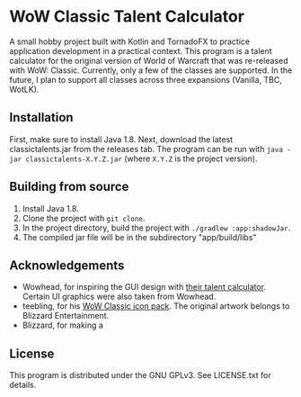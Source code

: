 # WoW Classic Talent Calculator
A small hobby project built with Kotlin and TornadoFX to practice application development in a practical context.
This program is a talent calculator for the original version of World of Warcraft that was re-released with WoW: Classic.
Currently, only a few of the classes are supported. In the future, I plan to support all classes across three expansions
(Vanilla, TBC, WotLK).
                     
## Installation
First, make sure to install Java 1.8.
Next, download the latest classictalents.jar from the releases tab. 
The program can be run with `java -jar classictalents-X.Y.Z.jar` (where `X.Y.Z` is the project version).


## Building from source
1. Install Java 1.8.
2. Clone the project with `git clone`.
3. In the project directory, build the project with `./gradlew :app:shadowJar`.
4. The compiled jar file will be in the subdirectory "app/build/libs"
                                                       
## Acknowledgements
- Wowhead, for inspiring the GUI design with [their talent calculator](https://classic.wowhead.com/talent-calc/warlock).
    Certain UI graphics were also taken from Wowhead.
- teebling, for his [WoW Classic icon pack](https://www.warcrafttavern.com/community/art-resources/icon-pack-2000-wow-vanilla-classic-icons-in-png/).
    The original artwork belongs to Blizzard Entertainment.
- Blizzard, for making a 

## License
This program is distributed under the GNU GPLv3. See LICENSE.txt for details.
